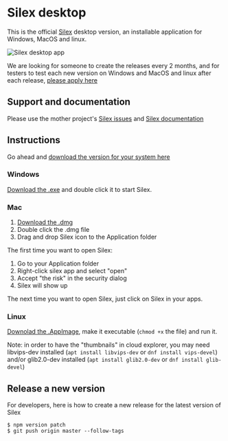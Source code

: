 # Silex desktop

This is the official [Silex](https://www.silex.me) desktop version, an installable application for Windows, MacOS and linux.

![Silex desktop app](https://user-images.githubusercontent.com/715377/36344714-bf264de2-141e-11e8-8c87-f698e96d91c9.png)


We are looking for someone to create the releases every 2 months, and for testers to test each new version on Windows and MacOS and linux after each release, [please apply here](https://github.com/silexlabs/Silex/issues/927)


## Support and documentation

Please use the mother project's [Silex issues](https://github.com/silexlabs/Silex/issues) and [Silex documentation](https://github.com/silexlabs/Silex/wiki)

## Instructions

Go ahead and [download the version for your system here](https://github.com/silexlabs/silex-desktop/releases/latest)

### Windows

[Download the .exe](https://github.com/lexoyo/silex-desktop/releases) and double click it to start Silex.

### Mac

1. [Download the .dmg](https://github.com/lexoyo/silex-desktop/releases)
1. Double click the .dmg file
1. Drag and drop Silex icon to the Application folder

The first time you want to open Silex:

1. Go to your Application folder
1. Right-click silex app and select "open"
1. Accept "the risk" in the security dialog
1. Silex will show up

The next time you want to open Silex, just click on Silex in your apps.

### Linux

[Downolad the .AppImage](https://github.com/lexoyo/silex-desktop/releases), make it executable (`chmod +x` the file) and run it.

Note: in order to have the "thumbnails" in cloud explorer, you may need libvips-dev installed (`apt install libvips-dev` or `dnf install vips-devel`) and/or glib2.0-dev installed (`apt install glib2.0-dev` or `dnf install glib-devel`)


## Release a new version

For developers, here is how to create a new release for the latest version of Silex

```
$ npm version patch
$ git push origin master --follow-tags
```
